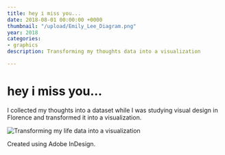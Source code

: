 ```yaml
---
title: hey i miss you...
date: 2018-08-01 00:00:00 +0000
thumbnail: "/upload/Emily_Lee_Diagram.png"
year: 2018
categories:
- graphics
description: Transforming my thoughts data into a visualization

---
```

# hey i miss you...

I collected my thoughts into a dataset while I was studying visual design in Florence and transformed it into a visualization.

![Transforming my life data into a visualization](/upload/Emily_Lee_Diagram.png "hey i miss you...")

Created using Adobe InDesign.